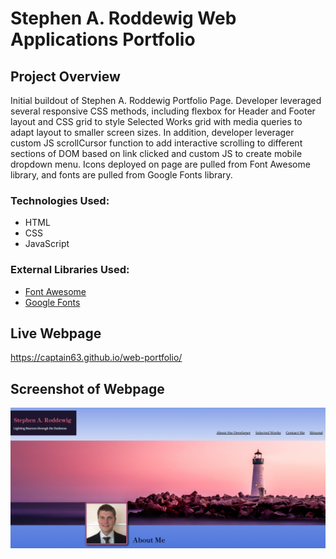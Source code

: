 # Stephen A. Roddewig Web Applications Portfolio

## Project Overview
Initial buildout of Stephen A. Roddewig Portfolio Page. Developer leveraged several responsive CSS methods, including flexbox for Header and Footer layout and CSS grid to style Selected Works grid with media queries to adapt layout to smaller screen sizes. In addition, developer leverager custom JS scrollCursor function to add interactive scrolling to different sections of DOM based on link clicked and custom JS to create mobile dropdown menu. Icons deployed on page are pulled from Font Awesome library, and fonts are pulled from Google Fonts library.

### Technologies Used:
<ul>
<li>HTML</li>
<li>CSS</li>
<li>JavaScript</li>
</ul>

### External Libraries Used:
<ul>
<li><a href="https://fontawesome.com/" target="_blank">Font Awesome</a></li>
<li><a href="https://fonts.google.com/" target="_blank">Google Fonts</a></li>
</ul>

## Live Webpage
https://captain63.github.io/web-portfolio/ 

## Screenshot of Webpage
![Screenshot of nav bar and hero image](./Assets/Images/stephen-roddewig-portfolio-finished-page.PNG)
